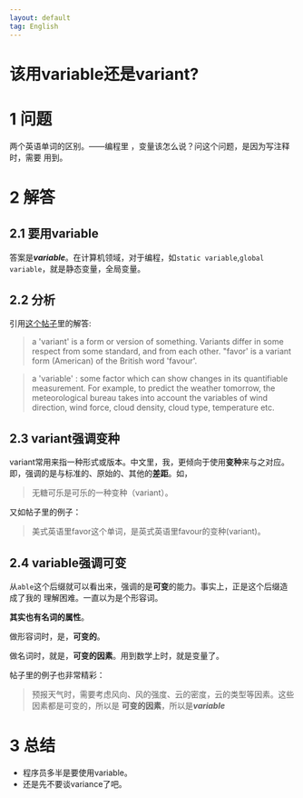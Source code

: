 ```yaml
---
layout: default
tag: English
---
```


该用variable还是variant?
========================

1 问题
====

两个英语单词的区别。——编程里 ，变量该怎么说？问这个问题，是因为写注释时，需要
用到。

2 解答
====

2.1 要用variable
------------

答案是***variable***。在计算机领域，对于编程，如`static variable`,`global
variable`，就是静态变量，全局变量。


2.2 分析
----

引用[这个帖子][1]里的解答:

>a 'variant' is a form or version of something. Variants differ in some respect from some standard, and from each other. "favor' is a variant form (American) of the British word 'favour'.

>a 'variable' : some factor which can show changes in its quantifiable measurement. For example, to predict the weather tomorrow, the meteorological bureau takes into account the variables of wind direction, wind force, cloud density, cloud type, temperature etc.


2.3 variant强调变种
---------------

variant常用来指一种形式或版本。中文里，我，更倾向于使用**变种**来与之对应。即，强调的是与标准的、原始的、其他的**差距**。如，

>无糖可乐是可乐的一种变种（variant）。

又如帖子里的例子：

>美式英语里favor这个单词，是英式英语里favour的变种(variant)。

2.4 variable强调可变
----------------

从`able`这个后缀就可以看出来，强调的是**可变**的能力。事实上，正是这个后缀造成了我的
理解困难。一直以为是个形容词。

**其实也有名词的属性**。

做形容词时，是，**可变的**。

做名词时，就是，**可变的因素**。用到数学上时，就是变量了。

帖子里的例子也非常精彩：

>预报天气时，需要考虑风向、风的强度、云的密度，云的类型等因素。这些因素都是可变的，所以是 **可变的因素**，所以是***variable***

3 总结
====

- 程序员多半是要使用variable。
- 还是先不要谈variance了吧。

[1]: http://www.usingenglish.com/forum/threads/63995-variants-vs-variables
